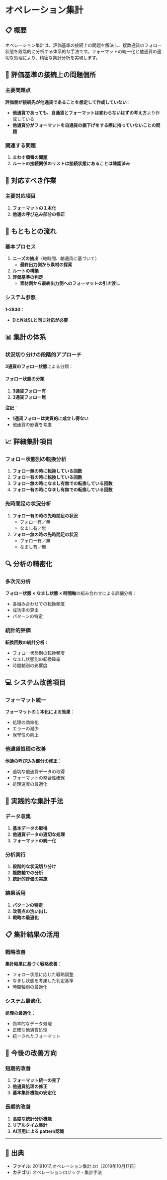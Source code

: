 # オペレーション集計

## 📋 概要

オペレーション集計は、評価基準の接続上の問題を解決し、複数通貨のフォロー状態を段階的に分析する体系的な手法です。フォーマットの統一化と他通貨の適切な処理により、精密な集計分析を実現します。

## 🔧 評価基準の接続上の問題個所

### 主要問題点
**評価側が接続先が他通貨であることを想定して作成していない**：
- **他通貨であっても、自通貨とフォーマットは変わらないはずの考え方**より作成している
- **他通貨分がフォーマットを自通貨の掘下げをする際に持っていないことの問題**

### 関連する問題
1. **まわす順番の問題**
2. **ルートの接続関係のリストは接続状態にあることは確認済み**

## 🎯 対応すべき作業

### 主要対応項目
1. **フォーマットの１本化**
2. **他通の呼び込み部分の修正**

## 🔄 もともとの流れ

### 基本プロセス
1. **ニーズの抽出**（軸時間、軸通貨に基づいて）
   - **最終出力側から素材の探索**
2. **ルートの構築**
3. **評価基準の判定**
   - **素材側から最終出力側へのフォーマットの引き渡し**

### システム参照
**1-2830**：
- **DとNはSLと同じ対応が必要**

## 📊 集計の体系

### 状況切り分けの段階的アプローチ
**3通貨のフォロー状態**による分類：

#### フォロー状態の分類
1. **3通貨フォロー有**
2. **3通貨フォロー無**

**注記**：
- **1通貨フォローは実質的に成立し得ない**
- 他通貨の影響を考慮

## 📈 詳細集計項目

### フォロー状態別の転換分析
1. **フォロー無の時に転換している回数**
2. **フォロー有の時に転換している回数**
3. **フォロー無の時になまし有無での転換している回数**
4. **フォロー有の時になまし有無での転換している回数**

### 先時間足の状況分析
1. **フォロー有の時の先時間足の状況**
   - フォロー有／無
   - なまし有／無
2. **フォロー無の時の先時間足の状況**
   - フォロー有／無
   - なまし有／無

## 🔍 分析の精密化

### 多次元分析
**フォロー状態 × なまし状態 × 時間軸**の組み合わせによる詳細分析：
- 各組み合わせでの転換頻度
- 成功率の算出
- パターンの特定

### 統計的評価
**転換回数の統計分析**：
- フォロー状態別の転換頻度
- なまし状態別の転換確率
- 時間軸別の影響度

## 💻 システム改善項目

### フォーマット統一
**フォーマットの１本化による効果**：
- 処理の効率化
- エラーの減少
- 保守性の向上

### 他通貨処理の改善
**他通の呼び込み部分の修正**：
- 適切な他通貨データの取得
- フォーマットの整合性確保
- 処理速度の最適化

## 🎯 実践的な集計手法

### データ収集
1. **基本データの取得**
2. **他通貨データの適切な処理**
3. **フォーマットの統一化**

### 分析実行
1. **段階的な状況切り分け**
2. **複数軸での分析**
3. **統計的評価の実施**

### 結果活用
1. **パターンの特定**
2. **改善点の洗い出し**
3. **戦略の最適化**

## 📋 集計結果の活用

### 戦略改善
**集計結果に基づく戦略改善**：
- フォロー状態に応じた戦略調整
- なまし状態を考慮した判定基準
- 時間軸別の最適化

### システム最適化
**処理の最適化**：
- 効率的なデータ処理
- 正確な他通貨処理
- 統一されたフォーマット

## 🔧 今後の改善方向

### 短期的改善
1. **フォーマット統一の完了**
2. **他通貨処理の修正**
3. **基本集計機能の安定化**

### 長期的改善
1. **高度な統計分析機能**
2. **リアルタイム集計**
3. **AI活用による pattern認識**

---

## 📅 出典
- **ファイル**: 20191017_オペレーション集計.txt（2019年10月17日）
- **カテゴリ**: オペレーションロジック・集計手法